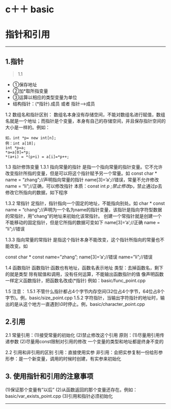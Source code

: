 # c＋＋ basic


# 指针和引用

----------------------------------------------------------------
## 1.指针
>1.1 
+ 	①保存地址
+ 	②加*取所指变量
+ 	③运算以相应的类型变量为单位
+   结构指针：(*指针).成员 或者  指针—>成员

1.2 数组名和指针区别：
	数组名本身没有存储空间，不能对数组名进行赋值，数组名就是一个地址；而指针是个变量，本身有自己的存储空间，并且保存指针空间的大小是一样的。例如：

	如，int *p= new int[n]; 
 	例：int a[10]; 
	int *p=a; 
	*a=a[0]=*p; 
	*(a+i) = *(p+i) = a[i]=*p++; 

1.3 指针修饰变量
1.3.1 指向常量的指针
是指一个指向常量的指针变量。它不允许改变指针所指的变量，但是可以将这个指针赋予另一个常量。如
		const char * name = “zhang”;//声明指向常量的指针
		name[3]=’a’;//错误，常量不允许修改
		name = “li”;//正确，可以修改指针
本质：const int *p ;禁止修改*p，禁止通过p去修改它所指向的数据，如下程序

1.3.2 常指针
	定指针，指针指向一个固定的地址，不能指向别处。如
	char * const name = “chang”;//声明为一个名为name的指针变量，该指针是指向字符型数据的常指针，用”chang”的地址来初始化该常指针。
	创建一个常指针就是创建一个不能移动的固定指针，但是它所指的数据可变如下
	name[3]=’a’;//正确
	name = “li”;//错误

1.3.3 指向常量的常指针
是指这个指针本身不能改变，这个指针所指向的常量也不能改变。如

const char * const name=”zhang”;
		name[3]=’a’;//错误
		name=”li”;//错误

1.4 函数指针
函数指针:函数也有地址，函数名表示地址
类型：去掉函数名，剩下的就是类型
除有赋值和调用，没有任何运算，不能输出函数指针的值
像声明函数一样定义函数指针，把函数名改成(*指针)
例如：basic/func_point.cpp


1.5 注意：
1.5.1 不管什么指针都占4个字节内存空间(32位占4个字节，64位占8个字节)。例，basic/size_point.cpp
1.5.2 字符指针，当输出字符指针的地址时，输出的是从这个地方一直遇到\0时停止。例，basic/character_point.cpp


## 2.引用
2.1
常量引用：(1)接受常量的初始化
			(2)禁止修改这个引用
原则：(1)尽量用引用传递参数
	   (2)尽量用const限制对引用的修改
一个变量的类型和地址都是终身不变的

2.2 引用和非引用的区别
	引用：直接使用实参
	非引用：会把实参复制一份给形参
	形参：是一个新变量，调用的时候时创建，有实参来初始化


## 3. 使用指针和引用的注意事项
(1)保证那个变量有”以后”
(2)从函数返回的那个变量还存在。例如：basic/var_exists_point.cpp
(3)引用和指针必须初始化

----------------------------------------------------------------



